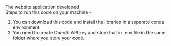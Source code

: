 The website application developed <br>
Steps to run this code on your machine - <br>
1. You can download this code and install the libraries in a seperate conda environment.
2. You need to create OpenAI API key and store that in .env file in the same folder where you store your code.
